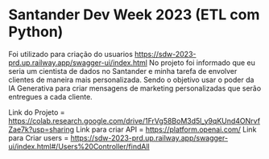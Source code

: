 # Santander Dev Week 2023 (ETL com Python)

Foi utilizado para criação do usuarios https://sdw-2023-prd.up.railway.app/swagger-ui/index.html
No projeto foi informado que eu seria um cientista de dados no Santander e minha tarefa de envolver clientes de maneira mais personalizada. Sendo o objetivo  usar o poder da IA Generativa para criar mensagens de marketing personalizadas que serão entregues a cada cliente.

Link do Projeto = https://colab.research.google.com/drive/1FrVg58BoM3d5l_y9qKUnd4ONrvfZae7k?usp=sharing
Link para criar API = https://platform.openai.com/
Link para Criar users = https://sdw-2023-prd.up.railway.app/swagger-ui/index.html#/Users%20Controller/findAll
